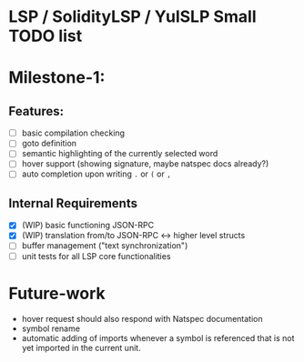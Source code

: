 # LSP / SolidityLSP / YulSLP Small TODO list

# Milestone-1:

## Features:

- [ ] basic compilation checking
- [ ] goto definition
- [ ] semantic highlighting of the currently selected word
- [ ] hover support (showing signature, maybe natspec docs already?)
- [ ] auto completion upon writing `.` or `(` or `,`

## Internal Requirements

- [x] (WIP) basic functioning JSON-RPC
- [x] (WIP) translation from/to JSON-RPC <-> higher level structs
- [ ] buffer management ("text synchronization")
- [ ] unit tests for all LSP core functionalities

# Future-work

- hover request should also respond with Natspec documentation
- symbol rename
- automatic adding of imports whenever a symbol is referenced that is not yet imported in the current unit.
